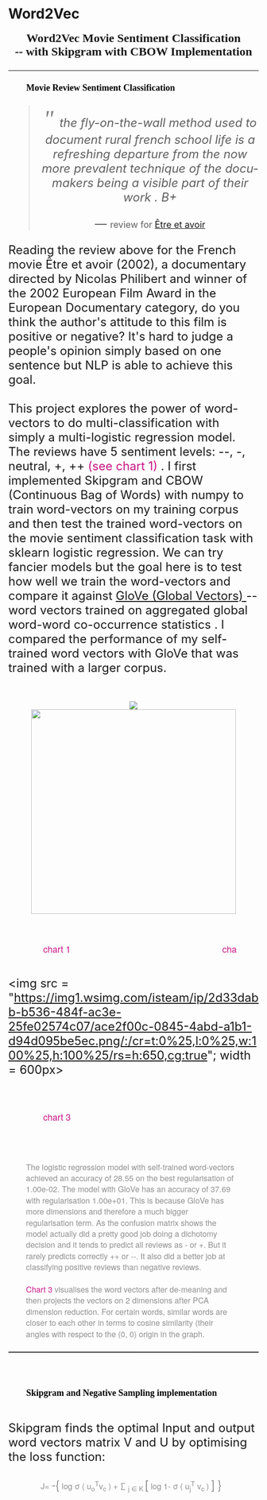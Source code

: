 # Word2Vec
<div align = "center" style = "font-family: Bangla Sangam MN;">
<font size= 5.8><b> Word2Vec Movie Sentiment Classification  <br>--  with Skipgram with CBOW  Implementation
 <font></b>

<hr/>
</div>
<p style = "margin-left :4ch; margin-right:5ch; font-family: Bangla Sangam MN; color: #000; font-size: 18px">
<b>Movie Review Sentiment Classification</b>
</p>

<blockquote><p align = "center"><i> <font size = 17px face= "Impact" color = 'gray'>" </font>the fly-on-the-wall method used to document rural french school life is a refreshing departure from the now more prevalent technique of the docu-makers being a visible part of their work . B+</i></p>
  <footer align = "center"  >— <font size = 4px>review for <a href="https://www.imdb.com/title/tt0318202/?ref_=fn_al_tt_1">Être et avoir</a></font></footer></blockquote>

<p style = "margin-left :4ch; margin-right:5ch; font-family: Helvetica Neue; color: #909090; font-size: 16px; line-height:1.4">

Reading the  review above for the French movie Être et avoir (2002), a documentary directed by Nicolas Philibert and winner of the 2002 European Film Award in the European Documentary category, do you think the author's attitude to this film is positive or negative? It's hard to judge a people's opinion simply based on one sentence but NLP is able to achieve this goal. 
<br><br>
This project explores the power of word-vectors to do multi-classification with simply a multi-logistic regression model. The reviews have 5 sentiment levels: --, -, neutral, +, ++ 
<font color = "MediumVioletRed"> (see chart 1) </font>. I first implemented Skipgram and CBOW (Continuous Bag of Words) with numpy to train word-vectors on my training corpus and then test the trained word-vectors on the movie sentiment classification task with sklearn logistic regression. We can try fancier models but the goal here is to test how well we train the word-vectors and compare it against <a href="https://nlp.stanford.edu/projects/glove/">GloVe (Global Vectors) </a> -- word vectors trained  on aggregated global word-word co-occurrence statistics . I compared the performance of my self-trained word vectors with GloVe that was trained with a larger corpus. <br><br>
</p>
<div align = "center">
<img src = "https://img1.wsimg.com/isteam/ip/2d33dabb-b536-484f-ac3e-25fe02574c07/183fd173-fba1-467a-b907-cf9113e2a83c.png/:/cr=t:0%25,l:0%25,w:100%25,h:100%25/rs=w:622,h:311,cg:true">
</div>
<div align = "center">
<img src = "https://img1.wsimg.com/isteam/ip/2d33dabb-b536-484f-ac3e-25fe02574c07/420ccc51-0634-4622-9263-03c5e94b2a4f.png/:/cr=t:0%25,l:0%25,w:100%25,h:100%25/rs=h:650,cg:true"; width = 412px>
</div>
<pre style = "font-size: 15px;margin-left: 2em;
margin-right: 3em; 
    word-wrap: break-word; ">
<p style = "margin-left :4ch; margin-right:5ch; font-family: Helvetica Neue;  font-size: 18px; line-height:1.4">
<font color = "MediumVioletRed">chart 1                                                             chart 2</font>
</p></pre>

<img src = 
"https://img1.wsimg.com/isteam/ip/2d33dabb-b536-484f-ac3e-25fe02574c07/ace2f00c-0845-4abd-a1b1-d94d095be5ec.png/:/cr=t:0%25,l:0%25,w:100%25,h:100%25/rs=h:650,cg:true"; width = 600px>
<pre style = "font-size: 15px;margin-left: 2em;
margin-right: 3em; 
    word-wrap: break-word; ">
<p style = "margin-left :4ch; margin-right:5ch; font-family: Helvetica Neue;  font-size: 18px; line-height:1.4">
<font color = "MediumVioletRed">chart 3</font>
</p></pre>
</div>
<br>
<p style = "margin-left :4ch; margin-right:5ch; font-family: Helvetica Neue; color: #909090; font-size: 16px; line-height:1.4">
The logistic regression model with self-trained word-vectors achieved an accuracy of 28.55 on the best regularisation of 1.00e-02. The model with GloVe has an accuracy of 37.69 with regularisation 1.00e+01. This is because GloVe has more dimensions and therefore a much bigger regularisation term.  As the confusion matrix shows the model actually did a pretty good job doing a dichotomy decision and it tends to predict all reviews as - or +. But it rarely predicts correctly ++ or --.  It also did a better job at classifying positive reviews than negative reviews. 
<br><br>
<font color = "MediumVioletRed"> Chart 3</font> visualises the word vectors after  de-meaning and then projects the vectors on 2 dimensions after PCA dimension reduction. For certain words, similar words are closer to each other in terms to cosine similarity (their angles with respect to the (0, 0) origin in the graph. 
</p>
<hr style="border-top: dotted 1px; color: #909090" />
<br>
<p style = "margin-left :4ch; margin-right:5ch; font-family: Bangla Sangam MN; color: #000; font-size: 18px">
<b>Skipgram and Negative Sampling implementation</b><br><br>
</p>
<p style = "margin-left :4ch; margin-right:5ch; font-family: Helvetica Neue; color: #909090; font-size: 16px; line-height:1.4">

Skipgram finds the optimal Input and output word vectors matrix V and U by optimising the loss function:<br>
</p>
<p align = "center" style = "margin-left :4ch; margin-right:5ch; font-family: Helvetica Neue; color: #909090; font-size: 16px; line-height:1.4">
J= <font size = 5px> -{</font> log &sigma; ( u<sub>o</sub><sup>T</sup>v<sub>c</sub> ) + &sum; <sub> j &in; K </sub> <font size = 5px>[</font> log 1- &sigma; (  u<sub>j</sub><sup>T</sup> v<sub>c </sub> ) <font size = 5px> ] </font> <font size = 5px>}</font>
</p>

